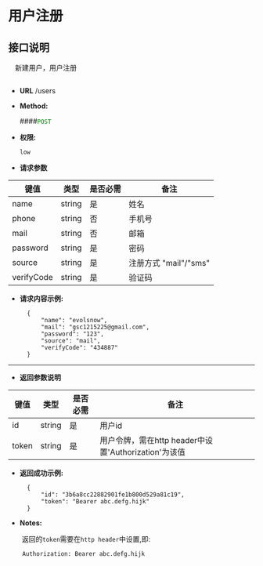 # 用户注册

## 接口说明

　新建用户，用户注册

## 


* **URL**
        /users

* **Method:**
  
  ####<font color=green>`POST`</font>

* **权限:**

  `low`

*  **请求参数**

**键值** | **类型** | **是否必需** | **备注**
---------|----------|--------------|---------
name|string|是|姓名
phone|string|否|手机号
mail|string|否|邮箱
password|string|是|密码
source|string|是|注册方式 "mail"/"sms"
verifyCode|string|是|验证码

* **请求内容示例:**


        { 
            "name": "evolsnow",
            "mail": "gsc1215225@gmail.com",
            "password": "123",
            "source": "mail",
            "verifyCode": "434887"
        } 
--- 
*  **返回参数说明**

**键值** | **类型** | **是否必需** | **备注**
---------|----------|--------------|---------
id    |string |是 |用户id
token |string|是|用户令牌，需在http header中设置'Authorization'为该值



* **返回成功示例:**


        {
            "id": "3b6a8cc22882901fe1b800d529a81c19",
            "token": "Bearer abc.defg.hijk"
        } 


* **Notes:**

　　返回的`token`需要在`http header`中设置,即:

        Authorization: Bearer abc.defg.hijk

